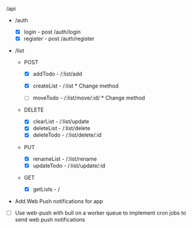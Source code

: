 /api

-   /auth

    -   [x] login - post /auth/login
    -   [x] register - post /auth/register

-   /list

    -   POST

        -   [x] addTodo - /:list/add
        -   [x] createList - /:list \* Change method
        -   [ ] moveTodo - /:list/move/:id/ \* Change method


    -   DELETE

        -   [x] clearList - /:list/update
        -   [x] deleteList - /:list/delete
        -   [x] deleteTodo - /:list/delete/:id

    -   PUT

        -   [x] renameList - /:list/rename
        -   [x] updateTodo - /:list/update/:id

    -   GET

        -   [x] getLists - /

-   Add Web Push notifications for app

-   [ ] Use web-push with bull on a worker queue to implement cron jobs to send web push notifications
